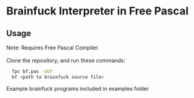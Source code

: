 # Brainfuck Interpreter in Free Pascal

## Usage
Note: Requires Free Pascal Compiler. <br/><br/>
Clone the repository, and run these commands: 
  ```sh
    fpc bf.pas -obf
    bf <path to brainfuck source file>

  ```

Example brainfuck programs included in examples folder
